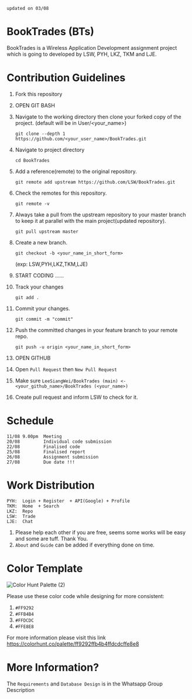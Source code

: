 ```updated on 03/08```

# BookTrades (BTs)
BookTrades is a Wireless Application Development assignment project which is going to developed by LSW, PYH, LKZ, TKM and LJE.


# Contribution Guidelines
1.  Fork this repository

2.  OPEN GIT BASH

3.  Navigate to the working directory then clone your forked copy of the project. (default will be in User/<your_name>)
    ```
    git clone --depth 1 https://github.com/<your_user_name>/BookTrades.git
    ```
    
4.  Navigate to project directory
    ```
    cd BookTrades
    ```
    
5.  Add a reference(remote) to the original repository.
    ```
    git remote add upstream https://github.com/LSW/BookTrades.git 
    ```
    
6.  Check the remotes for this repository.
    ```
    git remote -v
    ```
    
7.  Always take a pull from the upstream repository to your master branch to keep it at parallel with the main project(updated repository).
    ```
    git pull upstream master
    ```
    
8.  Create a new branch. 
    ```
    git checkout -b <your_name_in_short_form> 
    ```
    (exp: LSW,PYH,LKZ,TKM,LJE)   
    
9.  START CODING ......

10. Track your changes
    ```
    git add . 
    ```
    
11. Commit your changes.
    ```
    git commit -m "commit"
    ```
    
12. Push the committed changes in your feature branch to your remote repo.
    ```
    git push -u origin <your_name_in_short_form>
    ```
    
13. OPEN GITHUB

14. Open ```Pull Request``` then ```New Pull Request```

15. Make sure ```LeeSiangWei/BookTrades (main) <- <your_github_name>/BookTrades (<your_name>)```

16. Create pull request and inform LSW to check for it.


# Schedule
```
11/08 9.00pm  Meeting
20/08         Individual code submission
22/08         Finalised code
25/08         Finalised report
26/08         Assignment submission
27/08         Due date !!!
```


# Work Distribution
```
PYH:  Login + Register  + API(Google) + Profile
TKM:  Home  + Search
LKZ:  Repo
LSW:  Trade
LJE:  Chat
```
1.  Please help each other if you are free, seems some works will be easy and some are tuff. Thank You.
2.  ```About``` and ```Guide``` can be added if everything done on time.


# Color Template
![Color Hunt Palette (2)](https://user-images.githubusercontent.com/85919881/127949745-94cf267c-5c0e-4fa3-98f2-38fd6af0cff5.png)

Please use these color code while designing for more consistent:
1.  ```#FF9292```
2.  ```#FFB4B4```
3.  ```#FFDCDC```
4.  ```#FFE8E8```

For more information please visit this link https://colorhunt.co/palette/ff9292ffb4b4ffdcdcffe8e8


# More Information?
The ```Requirements``` and ```Database Design``` is in the Whatsapp Group Description
